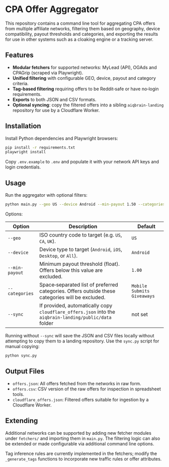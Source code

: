 # CPA Offer Aggregator

This repository contains a command line tool for aggregating CPA offers from
multiple affiliate networks, filtering them based on geography, device
compatibility, payout thresholds and categories, and exporting the results
for use in other systems such as a cloaking engine or a tracking server.

## Features

- **Modular fetchers** for supported networks: MyLead (API), OGAds and
  CPAGrip (scraped via Playwright).
- **Unified filtering** with configurable GEO, device, payout and category
  criteria.
- **Tag‑based filtering** requiring offers to be Reddit‑safe or have
  no‑login requirements.
- **Exports** to both JSON and CSV formats.
- **Optional syncing**: copy the filtered offers into a sibling
  `aiqbrain-landing` repository for use by a Cloudflare Worker.

## Installation

Install Python dependencies and Playwright browsers:

```bash
pip install -r requirements.txt
playwright install
```

Copy `.env.example` to `.env` and populate it with your network API keys and
login credentials.

## Usage

Run the aggregator with optional filters:

```bash
python main.py --geo US --device Android --min-payout 1.50 --categories "Mobile Submits" "Giveaways" --sync
```

Options:

| Option         | Description                                                                                           | Default                |
|---------------|-------------------------------------------------------------------------------------------------------|------------------------|
| `--geo`        | ISO country code to target (e.g. `US`, `CA`, `UK`).                                                 | `US`                   |
| `--device`     | Device type to target (`Android`, `iOS`, `Desktop`, or `All`).                                      | `Android`              |
| `--min-payout` | Minimum payout threshold (float). Offers below this value are excluded.                             | `1.00`                 |
| `--categories` | Space‑separated list of preferred categories. Offers outside these categories will be excluded.       | `Mobile Submits Giveaways` |
| `--sync`       | If provided, automatically copy `cloudflare_offers.json` into the `aiqbrain-landing/public/data` folder | not set               |

Running without `--sync` will save the JSON and CSV files locally without
attempting to copy them to a landing repository. Use the `sync.py` script
for manual copying:

```bash
python sync.py
```

## Output Files

- `offers.json`: All offers fetched from the networks in raw form.
- `offers.csv`: CSV version of the raw offers for inspection in spreadsheet tools.
- `cloudflare_offers.json`: Filtered offers suitable for ingestion by a Cloudflare Worker.

## Extending

Additional networks can be supported by adding new fetcher modules under
`fetchers/` and importing them in `main.py`. The filtering logic can also
be extended or made configurable via additional command line options.

Tag inference rules are currently implemented in the fetchers; modify the
`_generate_tags` functions to incorporate new traffic rules or offer
attributes.